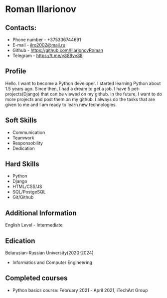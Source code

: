 # Roman Illarionov

## Contacts:
- Phone number - +375336744691
- E-mail - ilro2002@mail.ru
- Github - https://github.com/IllarionovRoman
- Telegram - https://t.me/v888vv88

## Profile
Hello. I want to become a Python developer. I started learning Python about 1.5 years ago. Since then, I had a dream to get a job. I have 5 pet-projects(Django) that can be viewed on my github. In the future, I want to do more projects and post them on my github. I always do the tasks that are given to me and I am ready to learn new technologies.

## Soft Skills
- Communication
- Teamwork
- Responsobility
- Dedication

## Hard Skills
- Python
- Django
- HTML/CSS/JS
- SQL/PostgeSQL
- Git/Github

## Additional Information
English Level - Intermediate

## Edication
Belarusian-Russian University(2020-2024)
- Informatics and Computer Engineering

## Completed courses
- Python basics course: February 2021 - April 2021, iTechArt Group
